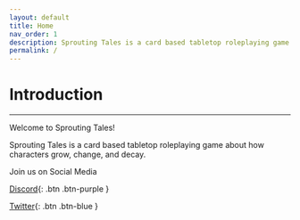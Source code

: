 ```yaml
---
layout: default
title: Home
nav_order: 1
description: Sprouting Tales is a card based tabletop roleplaying game about how characters grow, change, and decay.
permalink: /
---
```


# Introduction

---

Welcome to Sprouting Tales! 

Sprouting Tales is a card based tabletop roleplaying game about how characters grow, change, and decay.


Join us on Social Media

[Discord](https://discord.com/invite/tJjGUNJAZP){: .btn .btn-purple }

[Twitter](https://twitter.com/plerpsandplerps){: .btn .btn-blue }